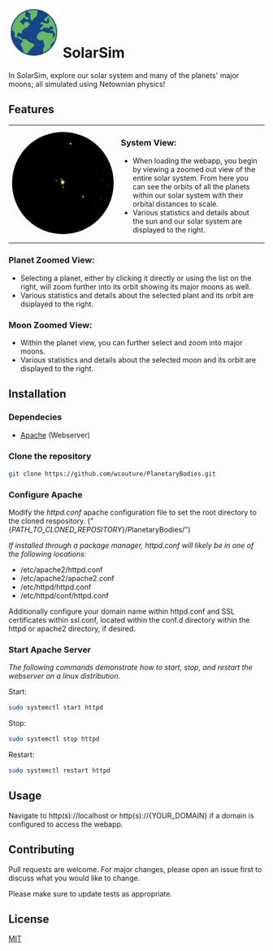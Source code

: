 

# <img src="assets/earth-png.webp" style="margin-left: auto; width: 100px; "> SolarSim

In SolarSim, explore our solar system and many of the planets' major moons; all simulated using Netownian physics!

## Features


<table>
    <tr style="border-width: 0">
        <td width="200px" style="border-width: 0">
            <img src="assets/solarsim.png" style="width: 200px; border-radius: 200px;"> 
        </td>
        <td style="border-width: 0">
<h3>System View:</h3>
<ul>
    <li>When loading the webapp, you begin by viewing a zoomed out view of the entire solar system. From here you can see the orbits of all the planets within our solar system with their orbital distances to scale.</li>
    <li>Various statistics and details about the sun and our solar system are displayed to the right.</li>
</ul>
        </td>
    </tr>
    
</table>

### Planet Zoomed View:
* Selecting a planet, either by clicking it directly or using the list on the right, will zoom further into its orbit showing its major moons as well.
* Various statistics and details about the selected plant and its orbit are dsiplayed to the right.

### Moon Zoomed View:
* Within the planet view, you can further select and zoom into major moons.
* Various statistics and details about the selected moon and its orbit are displayed to the right.


## Installation

### Dependecies
* [Apache](https://httpd.apache.org/) (Webserver)

### Clone the repository
```bash
git clone https://github.com/wcouture/PlanetaryBodies.git
```

### Configure Apache 
Modify the <i>httpd.conf</i> apache configuration file to set the root directory to the cloned respository. ("{<i>PATH_TO_CLONED_REPOSITORY</i>}/PlanetaryBodies/")<br>

<i>If installed through a package manager, httpd.conf will likely be in one of the following locations:</i>
* /etc/apache2/httpd.conf
* /etc/apache2/apache2.conf
* /etc/httpd/httpd.conf
* /etc/httpd/conf/httpd.conf

Additionally configure your domain name within httpd.conf and SSL certificates within ssl.conf, located within the conf.d directory within the httpd or apache2 directory, if desired.

### Start Apache Server
<i>The following commands demonstrate how to start, stop, and restart the webserver on a linux distribution.</i><br>

Start:
```bash
sudo systemctl start httpd
```
Stop:
```bash
sudo systemctl stop httpd
```
Restart:
```bash
sudo systemctl restart httpd
```

## Usage
Navigate to http(s)://localhost or http(s)://{YOUR_DOMAIN} if a domain is configured to access the webapp.
## Contributing

Pull requests are welcome. For major changes, please open an issue first
to discuss what you would like to change.

Please make sure to update tests as appropriate.

## License

[MIT](https://choosealicense.com/licenses/mit/)